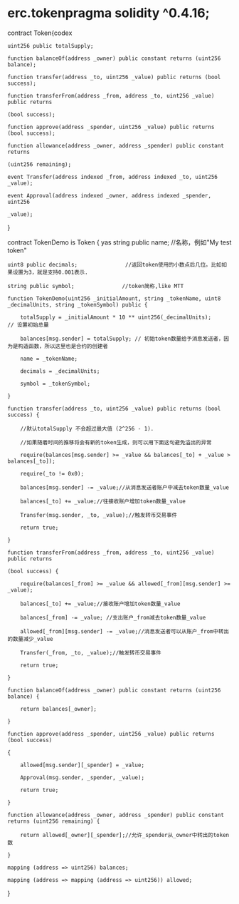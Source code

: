 # erc.tokenpragma solidity ^0.4.16;

contract Token{codex

    uint256 public totalSupply;

    function balanceOf(address _owner) public constant returns (uint256 balance);

    function transfer(address _to, uint256 _value) public returns (bool success);

    function transferFrom(address _from, address _to, uint256 _value) public returns   

    (bool success);

    function approve(address _spender, uint256 _value) public returns (bool success);

    function allowance(address _owner, address _spender) public constant returns 

    (uint256 remaining);

    event Transfer(address indexed _from, address indexed _to, uint256 _value);

    event Approval(address indexed _owner, address indexed _spender, uint256 

    _value);

}

contract TokenDemo is Token {
yas
    string public name;                   //名称，例如"My test token"

    uint8 public decimals;               //返回token使用的小数点后几位。比如如果设置为3，就是支持0.001表示.

    string public symbol;               //token简称,like MTT

    function TokenDemo(uint256 _initialAmount, string _tokenName, uint8 _decimalUnits, string _tokenSymbol) public {

        totalSupply = _initialAmount * 10 ** uint256(_decimalUnits);         // 设置初始总量

        balances[msg.sender] = totalSupply; // 初始token数量给予消息发送者，因为是构造函数，所以这里也是合约的创建者

        name = _tokenName;                   

        decimals = _decimalUnits;          

        symbol = _tokenSymbol;

    }

    function transfer(address _to, uint256 _value) public returns (bool success) {

        //默认totalSupply 不会超过最大值 (2^256 - 1).

        //如果随着时间的推移将会有新的token生成，则可以用下面这句避免溢出的异常

        require(balances[msg.sender] >= _value && balances[_to] + _value > balances[_to]);

        require(_to != 0x0);

        balances[msg.sender] -= _value;//从消息发送者账户中减去token数量_value

        balances[_to] += _value;//往接收账户增加token数量_value

        Transfer(msg.sender, _to, _value);//触发转币交易事件

        return true;

    }

    function transferFrom(address _from, address _to, uint256 _value) public returns 

    (bool success) {

        require(balances[_from] >= _value && allowed[_from][msg.sender] >= _value);

        balances[_to] += _value;//接收账户增加token数量_value

        balances[_from] -= _value; //支出账户_from减去token数量_value

        allowed[_from][msg.sender] -= _value;//消息发送者可以从账户_from中转出的数量减少_value

        Transfer(_from, _to, _value);//触发转币交易事件

        return true;

    }

    function balanceOf(address _owner) public constant returns (uint256 balance) {

        return balances[_owner];

    }

    function approve(address _spender, uint256 _value) public returns (bool success)   

    { 

        allowed[msg.sender][_spender] = _value;

        Approval(msg.sender, _spender, _value);

        return true;

    }

    function allowance(address _owner, address _spender) public constant returns (uint256 remaining) {

        return allowed[_owner][_spender];//允许_spender从_owner中转出的token数

    }

    mapping (address => uint256) balances;

    mapping (address => mapping (address => uint256)) allowed;

}

